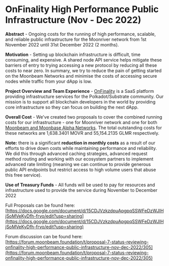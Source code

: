 # OnFinality High Performance Public Infrastructure (Nov - Dec 2022)

**Abstract**  - Ongoing costs for the running of high performance, scalable, and reliable public infrastructure for the Moonriver network from 1st November 2022 until 31st December 2022 (2 months).

**Motivation**  - Setting up blockchain infrastructure is difficult, time consuming, and expensive. A shared node API service helps mitigate these barriers of entry to trying accessing a new protocol by reducing all these costs to near zero. In summary, we try to reduce the pain of getting started on the Moonbeam Networks and minimise the costs of accessing secure nodes while traffic from your dApp is low.

**Project Overview and Team Experience**  -  [OnFinality](https://onfinality.io/)  is a SaaS platform providing infrastructure services for the Polkadot/Substrate community. Our mission is to support all blockchain developers in the world by providing core infrastructure so they can focus on building the next dApp.

**Overall Cost**  - We've created two proposals to cover the combined running costs for our infrastructure - one for Moonriver network and one for both  [Moonbeam and Moonbase Alpha Networks](https://moonbeam.polkassembly.network/treasury/6). The total outstanding costs for these networks are 1,638.3401 MOVR and 55,154.2135 GLMR respectively.

**Note:**  there is a significant  **reduction in monthly costs**  as a result of our efforts to drive down costs while maintaining performance and reliability. We did this through advanced caching strategies, advanced request method routing and working with our ecosystem partners to implement advanced rate limiting (meaning we can continue to provide generous public API endpoints but restrict access to high volume users that abuse this free service).

**Use of Treasury Funds**  - All funds will be used to pay for resources and infrastructure used to provide the service during November to December 2022

Full Proposals can be found here:  [https://docs.google.com/document/d/15CDJVzkzdpuApgpqSSWFeDzWJIHjSoMVeKyDfh-frvo/edit?usp=sharing](https://docs.google.com/document/d/15CDJVzkzdpuApgpqSSWFeDzWJIHjSoMVeKyDfh-frvo/edit?usp=sharing)

Forum discussion can be found here:  [https://forum.moonbeam.foundation/t/proposal-7-status-reviewing-onfinality-high-performance-public-infrastructure-nov-dec-2022/305](https://forum.moonbeam.foundation/t/proposal-7-status-reviewing-onfinality-high-performance-public-infrastructure-nov-dec-2022/305)